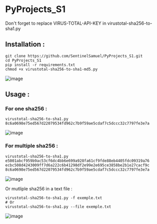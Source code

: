 # PyProjects_S1

Don't forget to replace VIRUS-TOTAL-API-KEY in virustotal-sha256-to-sha1.py

## Installation : 
```
git clone https://github.com/SentinelSamuel/PyProjects_S1.git
cd PyProjects_S1
pip install -r requirements.txt
chmod +x virustotal-sha256-to-sha1-md5.py
```
![image](https://user-images.githubusercontent.com/114468569/226891473-ddef22a4-1ef7-408a-acb6-7acd8adb3558.png)

## Usage : 
### For one sha256 : 
```
virustotal-sha256-to-sha1.py 8c6a0698e75ed567d22079534fd962c7b9f59ae5cdaf7c5dccc32c7797fe3e7a
```
![image](https://user-images.githubusercontent.com/114468569/226356799-90b31083-6a6f-40fe-a215-fa4762a877b8.png)

### For multiple sha256 : 
```
virustotal-sha256-to-sha1.py e5001abcf959b9ac53cf6dc4bb6e699a928fa61cf9fde88eb4405fdc09319a76 ecbc508d4243009ff7d6a222c6b41298df2e99e2e695ce3858be2b1e27cacf9c 8c6a0698e75ed567d22079534fd962c7b9f59ae5cdaf7c5dccc32c7797fe3e7a
```
![image](https://user-images.githubusercontent.com/114468569/226567760-3c0cd28d-c258-43a6-b968-1def61b1f576.png)

Or mutliple sha256 in a text file : 
```
virustotal-sha256-to-sha1.py -f exemple.txt
# Or 
virustotal-sha256-to-sha1.py --file exemple.txt
```
![image](https://user-images.githubusercontent.com/114468569/226567548-dd192d3a-f34b-42ea-9450-1002f365aab4.png)
